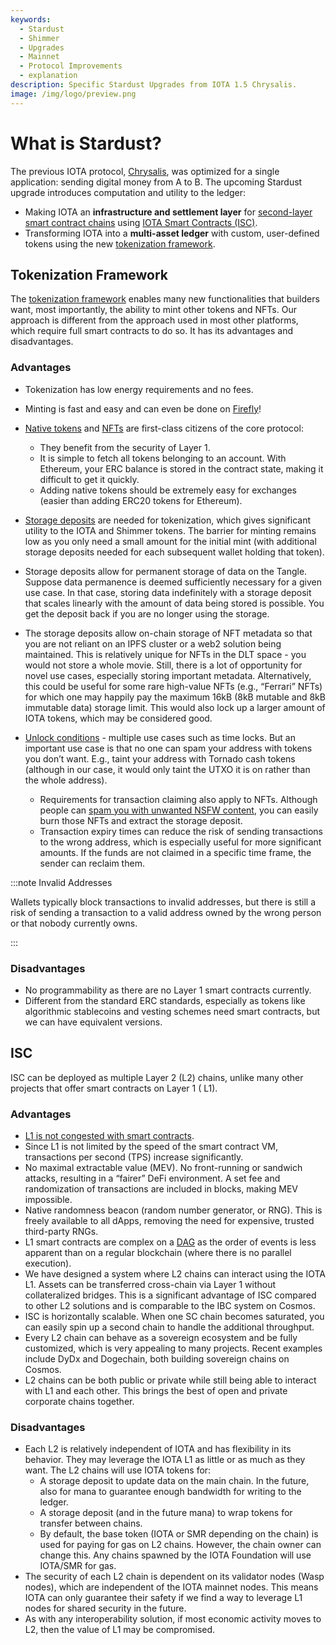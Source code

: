 ```yaml
---
keywords:
  - Stardust
  - Shimmer
  - Upgrades
  - Mainnet
  - Protocol Improvements
  - explanation
description: Specific Stardust Upgrades from IOTA 1.5 Chrysalis.
image: /img/logo/preview.png
---
```


# What is Stardust?

The previous IOTA protocol, [Chrysalis](../chrysalis/introduction.md), was optimized for a single application: sending digital money from A to B.
The upcoming Stardust upgrade introduces computation and utility to the ledger:

- Making IOTA an **infrastructure and settlement layer**
  for [second-layer smart contract chains](https://wiki.iota.org/smart-contracts/overview)
  using [IOTA Smart Contracts (ISC)](#isc).
- Transforming IOTA into a **multi-asset ledger** with custom, user-defined tokens using the
  new [tokenization framework](#tokenization-framework).

## Tokenization Framework

The [tokenization framework](core-concepts/multi-asset-ledger.md) enables many new functionalities that builders want, most
importantly, the
ability to mint other tokens and NFTs. Our approach is different from the approach used in most other platforms, which
require full smart contracts to do so. It has its advantages and disadvantages.

### Advantages

- Tokenization has low energy requirements and no fees.
- Minting is fast and easy and can even be done on [Firefly](https://firefly.iota.org)!
- [Native tokens](core-concepts/multi-asset-ledger.md#native-tokens)
  and [NFTs](core-concepts/multi-asset-ledger.md#non-fungible-tokens-nfts) are
  first-class citizens of the core protocol:
  - They benefit from the security of Layer 1.
  - It is simple to fetch all tokens belonging to an account. With Ethereum, your ERC balance is stored in the
    contract state, making it difficult to get it quickly.
  - Adding native tokens should be extremely easy for exchanges (easier than adding ERC20 tokens for Ethereum).
- [Storage deposits](core-concepts/storage-deposit.md) are needed for tokenization, which gives significant utility to
  the IOTA and Shimmer tokens. The barrier for minting remains low as you only need a small amount for the initial mint (with
  additional storage deposits needed for each subsequent wallet holding that token).

- Storage deposits allow for permanent storage of data on the Tangle. Suppose data permanence is deemed sufficiently
  necessary for a given use case. In that case, storing data indefinitely with a storage deposit that scales linearly
  with the amount of data being stored is possible. You get the deposit back if you are no longer using the storage.
- The storage deposits allow on-chain storage of NFT metadata so that you are not reliant on an IPFS cluster or a web2
  solution being maintained. This is relatively unique for NFTs in the DLT space - you would not store a whole movie.
  Still, there is a lot of opportunity for novel use cases, especially storing important metadata. Alternatively, this
  could be useful for some rare high-value NFTs (e.g., “Ferrari” NFTs) for which one may happily pay the maximum
  16kB (8kB mutable and 8kB immutable data) storage limit. This would also lock up a larger amount of IOTA tokens, which
  may be considered good.
- [Unlock conditions](core-concepts/output-unlock-conditions.md) - multiple use cases such as time locks. But an important use case is that
  no one can spam your address with tokens you don’t want. E.g., taint your address with Tornado cash tokens (although
  in our case, it would only taint the UTXO it is on rather than the whole address).
  - Requirements for transaction claiming also apply to NFTs. Although people
    can [spam you with unwanted NSFW content](https://decrypt.co/79406/budweiser-dick-pic-nft-ethereum-wallet), you
    can easily burn those NFTs and extract the storage deposit.
  - Transaction expiry times can reduce the risk of sending transactions to the wrong address, which is especially
    useful for more significant amounts. If the funds are not claimed in a specific time frame, the sender can reclaim
    them.

:::note Invalid Addresses

Wallets typically block transactions to invalid addresses, but there is still a risk of sending a transaction to a valid
address owned by the wrong person or that nobody currently owns.

:::

### Disadvantages

- No programmability as there are no Layer 1 smart contracts currently.
- Different from the standard ERC standards, especially as tokens like algorithmic stablecoins and vesting schemes need
  smart contracts, but we can have equivalent versions.

## ISC

ISC can be deployed as multiple Layer 2 (L2) chains, unlike many other projects that offer smart contracts on Layer 1 (
L1).

### Advantages

- [L1 is not congested with smart contracts](https://wiki.iota.org/shimmer/smart-contracts/guide/core_concepts/smart-contracts/#scalable-smart-contracts).
- Since L1 is not limited by the speed of the smart contract VM, transactions per second (TPS) increase significantly.
- No maximal extractable value (MEV). No front-running or sandwich attacks, resulting in a “fairer” DeFi environment. A
  set fee and randomization of transactions are included in blocks, making MEV impossible.
- Native randomness beacon (random number generator, or RNG). This is freely available to all dApps, removing the need
  for expensive, trusted third-party RNGs.
- L1 smart contracts are complex on a [DAG](https://wiki.iota.org/shimmer/learn/tangle/) as the order of events is less
  apparent than on a regular blockchain (where there is no parallel execution).
- We have designed a system where L2 chains can interact using the IOTA L1. Assets can be transferred cross-chain via
  Layer 1 without collateralized bridges. This is a significant advantage of ISC compared to other L2 solutions and is
  comparable to the IBC system on Cosmos.
- ISC is horizontally scalable. When one SC chain becomes saturated, you can easily spin up a second chain to handle the
  additional throughput.
- Every L2 chain can behave as a sovereign ecosystem and be fully customized, which is very appealing to many projects.
  Recent examples include DyDx and Dogechain, both building sovereign chains on Cosmos.
- L2 chains can be both public or private while still being able to interact with L1 and each other. This brings the
  best of open and private corporate chains together.

### Disadvantages

- Each L2 is relatively independent of IOTA and has flexibility in its behavior. They may leverage the IOTA L1 as little
  or as much as they want. The L2 chains will use IOTA tokens for:
  - A storage deposit to update data on the main chain. In the future, also for mana to guarantee enough bandwidth for
    writing to the ledger.
  - A storage deposit (and in the future mana) to wrap tokens for transfer between chains.
  - By default, the base token (IOTA or SMR depending on the chain) is used for paying for gas on L2 chains. However,
    the chain owner can change this. Any chains spawned by the IOTA Foundation will use IOTA/SMR for gas.
- The security of each L2 chain is dependent on its validator nodes (Wasp nodes), which are independent of the IOTA
  mainnet nodes. This means IOTA can only guarantee their safety if we find a way to leverage L1 nodes for shared
  security in the future.
- As with any interoperability solution, if most economic activity moves to L2, then the value of L1 may be compromised.
